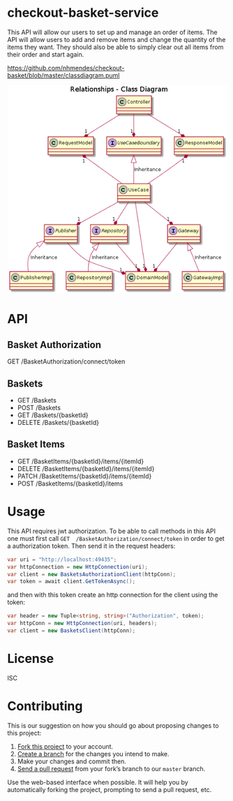 
# checkout-basket-service

This API will allow our users to set up and manage an order of items.
The API will allow users to add and remove items and change the quantity of the items they want.
They should also be able to simply clear out all items from their order and start again.

https://github.com/nhmendes/checkout-basket/blob/master/classdiagram.puml

![Image description](https://raw.githubusercontent.com/nhmendes/checkout-basket/master/classdiagram.png#12)

# API

## Basket Authorization

GET /BasketAuthorization/connect/token

## Baskets
- GET /Baskets
- POST /Baskets
- GET /Baskets/{basketId}
- DELETE /Baskets/{basketId}

## Basket Items
- GET /BasketItems/{basketId}/items/{itemId}
- DELETE /BasketItems/{basketId}/items/{itemId}
- PATCH /BasketItems/{basketId}/items/{itemId}
- POST /BasketItems/{basketId}/items

# Usage

This API requires jwt authorization. To be able to call methods in this API one must first call `GET  /BasketAuthorization/connect/token` in order to get a authorization token. Then send it in the request headers:

```cs
var uri = "http://localhost:49435";
var httpConnection = new HttpConnection(uri);
var client = new BasketsAuthorizationClient(httpConn);
var token = await client.GetTokenAsync();
```

and then with this token create an http connection for the client using the token:

```cs
var header = new Tuple<string, string>("Authorization", token);
var httpConn = new HttpConnection(uri, headers);
var client = new BasketsClient(httpConn);
```

# License
ISC


# Contributing

This is our suggestion on how you should go about proposing changes to this project:

1. [Fork this project][fork] to your account.
2. [Create a branch][branch] for the changes you intend to make.
3. Make your changes and commit then.
4. [Send a pull request][pr] from your fork’s branch to our `master` branch.

Use the web-based interface when possible. It will help you by automatically forking the project, prompting to send a pull request, etc.

[fork]: https://help.github.com/articles/fork-a-repo/
[branch]: https://help.github.com/articles/creating-and-deleting-branches-within-your-repository
[pr]: https://help.github.com/articles/using-pull-requests/

